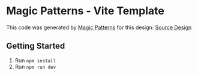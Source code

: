 # Magic Patterns - Vite Template

This code was generated by [Magic Patterns](https://magicpatterns.com) for this design: [Source Design](https://www.magicpatterns.com/c/9qzmcqwx6n3yj6zbaaraol)

## Getting Started

1. Run `npm install`
2. Run `npm run dev`
